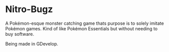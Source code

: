 # Nitro-Bugz
A Pokémon-esque monster catching game thats purpose is to solely imitate Pokémon games. Kind of like Pokémon Essentials but without needing to buy software.

Being made in GDevelop.
